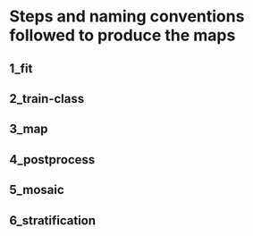 # Steps and naming conventions followed to produce the maps

## 1_fit 

## 2_train-class

## 3_map

## 4_postprocess

## 5_mosaic

## 6_stratification
